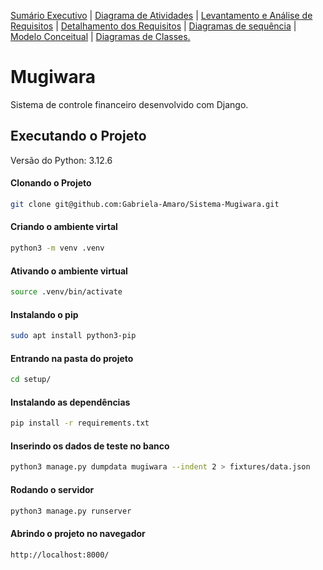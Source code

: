 [Sumário Executivo](README.SE.md) | [Diagrama de Atividades](README.DA.md) | [Levantamento e Análise de Requisitos](README.LAR.md) | [Detalhamento dos Requisitos](README.DR.md) | [Diagramas de sequência](README.DS.md) | [Modelo Conceitual](README.MC.md) | [Diagramas de Classes.](README.DC.md) 

# Mugiwara

Sistema de controle financeiro desenvolvido com Django.

## Executando o Projeto

Versão do Python: 3.12.6

#### Clonando o Projeto
```bash
git clone git@github.com:Gabriela-Amaro/Sistema-Mugiwara.git
```

#### Criando o ambiente virtal
```bash
python3 -m venv .venv
```
#### Ativando o ambiente virtual
```bash
source .venv/bin/activate
```

#### Instalando o pip
```bash
sudo apt install python3-pip
```

#### Entrando na pasta do projeto
```bash
cd setup/
```

#### Instalando as dependências
```bash
pip install -r requirements.txt
```

#### Inserindo os dados de teste no banco
```bash
python3 manage.py dumpdata mugiwara --indent 2 > fixtures/data.json
```

#### Rodando o servidor
```bash
python3 manage.py runserver
```

#### Abrindo o projeto no navegador
```bash
http://localhost:8000/
```
